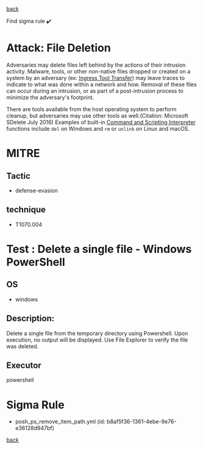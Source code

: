 
[back](../index.md)

Find sigma rule :heavy_check_mark: 

# Attack: File Deletion 

Adversaries may delete files left behind by the actions of their intrusion activity. Malware, tools, or other non-native files dropped or created on a system by an adversary (ex: [Ingress Tool Transfer](https://attack.mitre.org/techniques/T1105)) may leave traces to indicate to what was done within a network and how. Removal of these files can occur during an intrusion, or as part of a post-intrusion process to minimize the adversary's footprint.

There are tools available from the host operating system to perform cleanup, but adversaries may use other tools as well.(Citation: Microsoft SDelete July 2016) Examples of built-in [Command and Scripting Interpreter](https://attack.mitre.org/techniques/T1059) functions include <code>del</code> on Windows and <code>rm</code> or <code>unlink</code> on Linux and macOS.

# MITRE
## Tactic
  - defense-evasion


## technique
  - T1070.004


# Test : Delete a single file - Windows PowerShell
## OS
  - windows


## Description:
Delete a single file from the temporary directory using Powershell. Upon execution, no output will be displayed. Use File Explorer to verify the file was deleted.


## Executor
powershell

# Sigma Rule
 - posh_ps_remove_item_path.yml (id: b8af5f36-1361-4ebe-9e76-e36128d947bf)



[back](../index.md)
